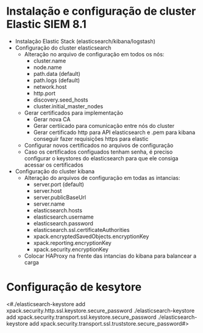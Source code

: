 # Instalação e configuração de cluster Elastic SIEM 8.1

- Instalação Elastic Stack (elasticsearch/kibana/logstash)
- Configuração do cluster elasticsearch
  - Alteração no arquivo de configuração em todos os nós:
      -  cluster.name
      -  node.name
      -  path.data (default)
      -  path.logs (default)
      -  network.host
      -  http.port
      -  discovery.seed_hosts
      -  cluster.initial_master_nodes
   - Gerar certificados para implementação
      -  Gerar nova CA
      -  Gerar certiicado para comunicação entre nós do cluster
      -  Gerar certificado http para API elasticsearch e .pem para kibana conseguir fazer requisições https para elastic
    - Configurar novos certificados no arquivos de configuração
    - Caso os certificados configuados tenham senha, é preciso configurar o keystores do elasticsearch para que ele consiga acessar os certificados
- Configuração do cluster kibana
  - Alteração do arquivos de configuração em todas as intancias:
      - server.port (default)
      - server.host
      - server.publicBaseUrl
      - server.name
      - elasticsearch.hosts
      - elasticsearch.username
      - elasticsearch.password
      - elasticsearch.ssl.certificateAuthorities
      - xpack.encryptedSavedObjects.encryptionKey
      - xpack.reporting.encryptionKey
      - xpack.security.encryptionKey
   - Colocar HAProxy na frente das intancias do kibana para balancear a carga
  
# Configuração de kesytore 

<#./elasticsearch-keystore add xpack.security.http.ssl.keystore.secure_password
./elasticsearch-keystore add xpack.security.transport.ssl.keystore.secure_password
./elasticsearch-keystore add xpack.security.transport.ssl.truststore.secure_password#>
